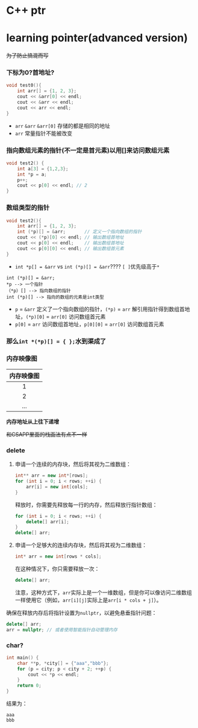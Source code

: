 # C++ ptr

# learning pointer(advanced version)
~~为了防止搞混而写~~
### 下标为0?首地址?
```c++
void test0(){
    int arr[] = {1, 2, 3};
    cout << &arr[0] << endl;
    cout << &arr << endl;
    cout << arr << endl;
}
```
- `arr` `&arr` `&arr[0]` 存储的都是相同的地址
- `arr` 常量指针不能被改变 
### 指向数组元素的指针(不一定是首元素)以用[]来访问数组元素
```c++
void test2() {
    int a[3] = {1,2,3};
    int *p = a;
    p++;
    cout << p[0] << endl; // 2
}
```

### 数组类型的指针


```c++
void test2(){
    int arr[] = {1, 2, 3};
    int (*p)[] = &arr;       // 定义一个指向数组的指针
    cout << (*p)[0] << endl; // 输出数组首地址
    cout << p[0] << endl;    // 输出数组首地址
    cout << p[0][0] << endl; // 输出数组首元素
}
```


- `int *p[] = &arr` vs `int (*p)[] = &arr`???? `[ ]`优先级高于`*`


```shell
int (*p)[] = &arr;
*p --> 一个指针
（*p）[] --> 指向数组的指针
int (*p)[] --> 指向的数组的元素是int类型
```


- `p` = `&arr` 定义了一个指向数组的指针，`(*p)` = `arr` 解引用指针得到数组首地址，`(*p)[0]` = `arr[0]` 访问数组首元素
- `p[0]` = `arr` 访问数组首地址，`p[0][0]` = `arr[0]` 访问数组首元素

### 那么`int *(*p)[] = { };`水到渠成了

### 内存映像图
内存映像图|
:--:|
|1|
|2|
|...|


**内存地址从上往下递增**

~~和CSAPP里面的栈画法有点不一样~~

### delete

1. 申请一个连续的内存块，然后将其视为二维数组：
   ```cpp
   int** arr = new int*[rows];
   for (int i = 0; i < rows; ++i) {
       arr[i] = new int[cols];
   }
   ```
   释放时，你需要先释放每一行的内存，然后释放行指针数组：
   ```cpp
   for (int i = 0; i < rows; ++i) {
       delete[] arr[i];
   }
   delete[] arr;
   ```

2. 申请一个足够大的连续内存块，然后将其视为二维数组：
   ```cpp
   int* arr = new int[rows * cols];
   ```
   在这种情况下，你只需要释放一次：
   ```cpp
   delete[] arr;
   ```
   注意，这种方式下，`arr`实际上是一个一维数组，但是你可以像访问二维数组一样使用它（例如，`arr[i][j]`实际上是`arr[i * cols + j]`）。

确保在释放内存后将指针设置为`nullptr`，以避免悬垂指针问题：
```cpp
delete[] arr;
arr = nullptr; // 或者使用智能指针自动管理内存
```



### char?
```c++
int main() {
    char **p, *city[] = {"aaa","bbb"};
    for (p = city; p < city + 2; ++p) {
        cout << *p << endl;
    }
    return 0;
}
```
结果为：
```shell
aaa
bbb
```

